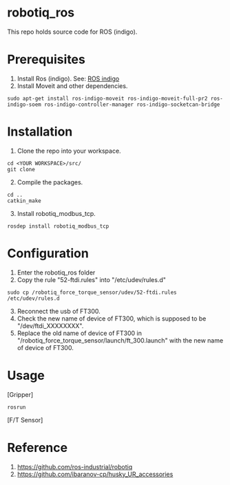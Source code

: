 # robotiq_ros

This repo holds source code for ROS (indigo).

# Prerequisites
1. Install Ros (indigo). See: [ROS indigo][]
2. Install Moveit and other dependencies.
```
sudo apt-get install ros-indigo-moveit ros-indigo-moveit-full-pr2 ros-indigo-soem ros-indigo-controller-manager ros-indigo-socketcan-bridge
```
# Installation
1. Clone the repo into your workspace.
```
cd <YOUR WORKSPACE>/src/
git clone
```
2. Compile the packages.
```
cd ..
catkin_make
```
3. Install robotiq_modbus_tcp. 
```
rosdep install robotiq_modbus_tcp 
```

# Configuration
1. Enter the robotiq_ros folder
2. Copy the rule "52-ftdi.rules" into "/etc/udev/rules.d"
```
sudo cp /robotiq_force_torque_sensor/udev/52-ftdi.rules /etc/udev/rules.d
```
3. Reconnect the usb of FT300.
4. Check the new name of device of FT300, which is supposed to be "/dev/ftdi_XXXXXXXX".
5. Replace the old name of device of FT300 in "/robotiq_force_torque_sensor/launch/ft_300.launch" with the new name of device of FT300.

# Usage
[Gripper]
```
rosrun 
```
[F/T Sensor]

[ROS indigo]: http://wiki.ros.org/indigo/Installation/Ubuntu

# Reference
1. https://github.com/ros-industrial/robotiq
2. https://github.com/ibaranov-cp/husky_UR_accessories
